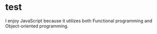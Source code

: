 # test

I enjoy JavaScript because it utilizes both Functional programming and Object-oriented programming.